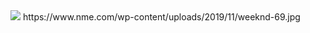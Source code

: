 <img src= 'https://www.nme.com/wp-content/uploads/2019/11/weeknd-696x442.jpg'>
https://www.nme.com/wp-content/uploads/2019/11/weeknd-69.jpg
